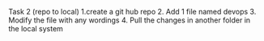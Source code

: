 Task 2 (repo to local)
1.create a git hub repo 
2. Add 1 file named devops
3. Modify the file with any wordings 
4. Pull the changes in another folder in the local system
